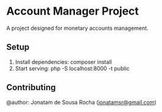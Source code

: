 # Account Manager Project

A project designed for monetary accounts management.

## Setup

1. Install dependencies: composer install
2. Start serving: php -S localhost:8000 -t public

## Contributing

@author: Jonatam de Sousa Rocha (jonatamsr@gmail.com)
